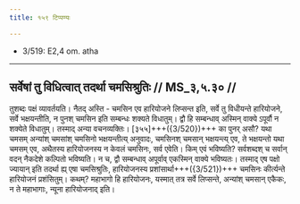 ```yaml
---
title: १५९ टिप्पण्यः

---
```

- 3/519: E2,4 om. atha

____________________________________________


## सर्वेषां तु विधित्वात् तदर्था चमसिश्रुतिः // MS_३,५.३० //

तुशब्दः पक्षं व्यावर्तयति। नैतद् अस्ति - चमसिन एव हारियोजने लिप्सन्त इति, सर्वे तु विधीयन्ते हारियोजने, सर्वे भक्षयन्तीति, न पुनश् चमसिन इति सम्बन्धः शक्यते विधातुम्। द्वौ हि सम्बन्धाव् अस्मिन् वाक्ये ऽपूर्वौ न शक्येते विधातुम्। तस्माद् अन्या वचनव्यक्तिः।
[३५५]+++({3/520})+++ का पुनर् असौ? यथा चमसम् अन्यांश् चमसांश् चमसिनो भक्षयन्तीत्य् अनुवादः, चमसिनश् चमसान् भक्षयन्त्य् एव, ते भक्षयन्तो यथा चमसम् एव, अथैतस्य हारियोजनस्य न केवलं चमसिनः, सर्व एवेति। किम् एवं भविष्यति? सर्वशब्दश् च सर्वान् वदन् नैकदेशे कल्पितो भविष्यति। न च, द्वौ सम्बन्धाव् अपूर्वाव् एकस्मिन् वाक्ये भविष्यतः। तस्माद् एष पक्षो ज्यायान् इति तदर्था ह्य् एषा चमसिश्रुतिः, हारियोजनस्य प्रशांसार्था+++({3/521})+++ चमसिनः कीर्त्यन्ते हारियोजनं प्रशंसितुम्। कथम्? महाभागो हि हारियोजनः, यस्मात् तत्र सर्वे लिप्सन्ते, अन्यांश् चमसान् एकैकः, न ते महाभागाः, न्यूना हारियोजनाद् इति।
